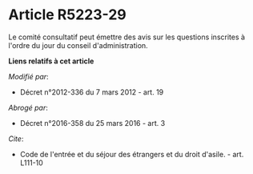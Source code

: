 # Article R5223-29

Le comité consultatif peut émettre des avis sur les questions inscrites à l'ordre du jour du conseil d'administration.

**Liens relatifs à cet article**

_Modifié par_:

  - Décret n°2012-336 du 7 mars 2012 - art. 19

_Abrogé par_:

  - Décret n°2016-358 du 25 mars 2016 - art. 3

_Cite_:

  - Code de l'entrée et du séjour des étrangers et du droit d'asile. - art. L111-10
